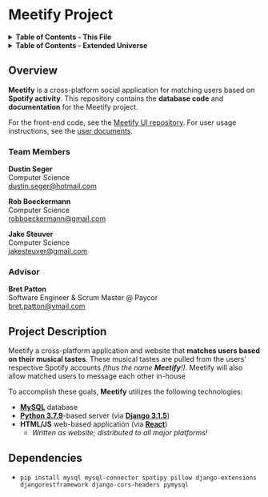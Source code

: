 # Meetify Project 

<details><summary><strong>Table of Contents - This File</strong></summary>

- [Overview](#overview)
    - [Team Members](#team-members)
    - [Advisor](#advisor)
- [Project Description](#project-description)

</details>

<details><summary><strong>Table of Contents - Extended Universe</strong></summary>

- [User Documents](docs/user_docs/user_docs.md)
- [User Stories](docs/user_stories.md)
- [Design Diagrams](docs/design_diagrams.pdf)
- Project Progress
    - [Tasks](docs/tasks.md)
    - [Milestones](docs/milestones/milestones.md)
    - [Timeline](docs/milestones/timeline.png)
    - [Effort Matrix](docs/milestones/effort_matrix.png)
- Midterm Presentation
    - [Video Presentation](https://youtu.be/nDZ-knLTBqw)
    - [Slides](docs/midterm_presentation/midterm_presentation.pdf)
- Self-Assessment Essays From...
    - [Rob Boeckermann](docs/assessments/Rob-Boeckermann-Assessment.md)
    - [Dustin Seger](docs/assessments/Dustin-Seger-Assessment.md)
    - [Jake Steuver](docs/assessments/Jake-Steuver-Assessment.md)
- Professional Biographies From...
    - [Rob Boeckermann](docs/bios/rob-boeckermann-bio.pdf)
    - [Dustin Seger](docs/bios/dustin-seger-bio.md)
    - [Jake Steuver](docs/bios/jake-steuver-bio.md)
- [Appendix](docs/appendix.md)

</details>

## Overview

**Meetify** is a cross-platform social application for matching users based on
**Spotify activity**. This repository contains the **database code** and
**documentation** for the Meetify project.

For the front-end code, see the [Meetify UI
repository](https://github.com/segeeslice/Meetify-UI). For user usage
instructions, see the [user documents](docs/user_docs/user_docs.md).

### Team Members
**Dustin Seger**  
Computer Science  
dustin.seger@hotmail.com

**Rob Boeckermann**  
Computer Science  
robboeckermann@gmail.com

**Jake Steuver**  
Computer Science  
jakesteuver@gmail.com  

### Advisor
**Bret Patton**  
Software Engineer & Scrum Master @ Paycor  
bret.patton@ymail.com

## Project Description

Meetify a cross-platform application and website that **matches users based on
their musical tastes**. These musical tastes are pulled from the users'
respective Spotify accounts *(thus the name __Meetify__!)*. Meetify will also allow
matched users to message each other in-house 

To accomplish these goals, **Meetify** utilizes the following technologies:

- [**MySQL**](https://www.mysql.com/) database
- [**Python 3.7.9**](https://www.python.org/)-based server (via [**Django 3.1.5**](https://www.djangoproject.com/))
- **HTML/JS** web-based application (via [**React**](https://reactjs.org/))
    - *Written as website; distributed to all major platforms!*

## Dependencies

- `pip install mysql mysql-connector spotipy pillow django-extensions djangorestframework django-cors-headers pymysql`
